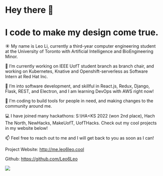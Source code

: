 # Hey there 👋

# I code to make my design come true.

☀️ My name is Leo Li, currently a third-year computer engineering student at the University of Toronto with Artificial Intelligence and BioEngineering Minor.

🌱 I’m currently working on IEEE UofT student branch as branch chair, and working on Kubernetes, Knative and Openshift-serverless as Software Intern at Red Hat Inc.

👯 I’m into software development, and skillful in React.js, Redux, Django, Flask, REST, and Electron, and I am learning DevOps with AWS right now!

🤠 I'm coding to build tools for people in need, and making changes to the community around me.

💻 I have joined many hackathons: S:\HA<KS 2022 (won 2nd place), Hach The North, NewHacks, MakeUofT, UofTHacks. Check out my cool projects in my website below!

📫 Feel free to reach out to me and I will get back to you as soon as I can!

Project Website: http://me.leo6leo.cool

Github: https://github.com/Leo6Leo


![](https://komarev.com/ghpvc/?username=Leo6Leo&color=green&style=for-the-badge)

<!--
<a href="https://github.com/Leo6Leo">
  <img align="center" src="https://github-readme-stats.vercel.app/api?username=Leo6Leo&show_icons=true&line_height=27&count_private=true&title_color=ffffff&text_color=c9cacc&icon_color=2bbc8a&bg_color=1d1f21" alt="Leo's GitHub Stats" />
  --!>
</a>
<!--
**Leo6Leo/Leo6Leo** is a ✨ _special_ ✨ repository because its `README.md` (this file) appears on your GitHub profile.

Here are some ideas to get you started:

- 🔭 I’m currently working on ...
- 🌱 I’m currently learning ...
- 👯 I’m looking to collaborate on ...
- 🤔 I’m looking for help with ...
- 💬 Ask me about ...
- 📫 How to reach me: ...
- 😄 Pronouns: ...
- ⚡ Fun fact: ...
-->
